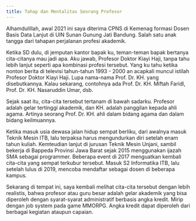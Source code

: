 ```yaml
---
title: Tahap dan Mentalitas Seorang Profesor
---
```


Alhamdulillah, awal 2021 ini saya diterima CPNS di Kemenag formasi Dosen Basis Data Lanjut di UIN Sunan Gunung Jati Bandung. Salah satu anak tangga dari tahapan perjalanan profesi akademik.

Ketika SD dulu, di jemputan kantor bapak ku, teman-teman bapak bertanya cita-citanya mau jadi apa. Aku jawab, Profesor Doktor Kiayi Haji, tanpa tahu lebih lanjut seperti apa kombinasi profesi tersebut. Yang ku tahu ketika nonton berita di televisi tahun-tahun 1993 - 2000 an acapkali muncul istilah Profesor Doktor Kiayi Haji. Lupa nama-nama Prof. Dr. KH. yang disebutkannya. Kalau sekarang, contohnya ada Prof. Dr. KH. Miftah Faridl, Prof. Dr. KH. Nasaruddin Umar, dsb.

Sejak saat itu, cita-cita tersebut tertanam di bawah sadarku. Profesor adalah gelar tertinggi akademik, dan KH. adalah panggilan kepada ahli agama. Artinya seorang Prof. Dr. KH. ahli dalam bidang agama dan dalam bidang keilmuannya.

Ketika masuk usia dewasa jalan hidup sempat berliku, dari awalnya masuk Teknik Mesin ITB, lalu terpaksa harus mengundurkan diri setelah enam tahun kuliah. Kemteudian lanjut di jurusan Teknik Mesin Unjani, sambil bekerja di Bappeda Provinsi Jawa Barat sejak 2015 menggunakan ijazah SMA sebagai programmer. Beberapa event di 2017 menguatkan kembali cita-cita yang sempat terkubur tersebut. Masuk S2 Informatika ITB, lalu setelah lulus di 2019, mencoba mendaftar sebagai dosen di beberapa kampus.

Sekarang di tempat ini, saya kembali melihat cita-cita tersebut dengan lebih realistis, bahwa profesor atau guru besar adalah gelar akademik yang bisa diperoleh dengan syarat-syarat administratif berbasis angka kredit. Mirip dengan job system pada game MMORPG. Angka kredit dapat diperoleh dari berbagai kegiatan ataupun capaian. 
